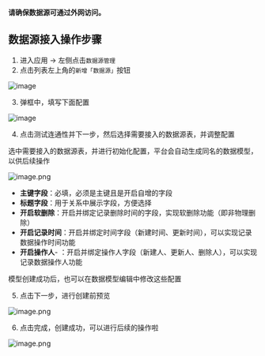   
**请确保数据源可通过外网访问。**

## 数据源接入操作步骤

1. 进入应用 -> 左侧点击`数据源管理`
2. 点击列表左上角的`新增「数据源」`按钮

![image](../../../staic/img/高级功能/外部数据源接入/外部数据源接入/d6ec0c2a3eac42848446ab148fa325a1.png)

3. 弹框中，填写下面配置

![image](../../../staic/img/高级功能/外部数据源接入/外部数据源接入/image_f444aac.png)

4. 点击测试连通性并下一步，然后选择需要接入的数据源表，并调整配置

选中需要接入的数据源表，并进行初始化配置，平台会自动生成同名的数据模型，以供后续操作

![image.png](../../../staic/img/高级功能/外部数据源接入/外部数据源接入/image_994c616.png)

- **主键字段**：必填，必须是主键且是开启自增的字段
- **标题字段**：用于关系中展示字段，方便选择
- **开启软删除**：开启并绑定记录删除时间的字段，实现软删除功能（即非物理删除）
- **开启记录时间**：开启并绑定时间字段（新建时间、更新时间），可以实现记录数据操作时间功能
- **开启操作人**- ：开启并绑定操作人字段（新建人、更新人、删除人），可以实现记录数据操作人功能

模型创建成功后，也可以在数据模型编辑中修改这些配置

5. 点击下一步，进行创建前预览

![image.png](../../../staic/img/高级功能/外部数据源接入/外部数据源接入/image_6c5305d.png)

6. 点击完成，创建成功，可以进行后续的操作啦

![image.png](../../../staic/img/高级功能/外部数据源接入/外部数据源接入/image_9f1f2be.png)
